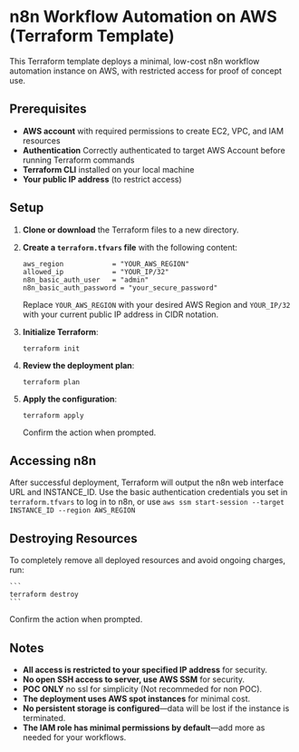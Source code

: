# n8n Workflow Automation on AWS (Terraform Template)

This Terraform template deploys a minimal, low-cost n8n workflow automation instance on AWS, with restricted access for proof of concept use.

## Prerequisites

- **AWS account** with required permissions to create EC2, VPC, and IAM resources
- **Authentication** Correctly authenticated to target AWS Account before running Terraform commands
- **Terraform CLI** installed on your local machine
- **Your public IP address** (to restrict access)

## Setup

1. **Clone or download** the Terraform files to a new directory.
2. **Create a `terraform.tfvars` file** with the following content:

   ```
   aws_region            = "YOUR_AWS_REGION"
   allowed_ip            = "YOUR_IP/32"
   n8n_basic_auth_user   = "admin"
   n8n_basic_auth_password = "your_secure_password"
   ```

   Replace `YOUR_AWS_REGION` with your desired AWS Region and `YOUR_IP/32` with your current public IP address in CIDR notation.

3. **Initialize Terraform**:

   ```
   terraform init
   ```

4. **Review the deployment plan**:

   ```
   terraform plan
   ```

5. **Apply the configuration**:

   ```
   terraform apply
   ```

   Confirm the action when prompted.

## Accessing n8n

After successful deployment, Terraform will output the n8n web interface URL and INSTANCE_ID. Use the basic authentication credentials you set in `terraform.tfvars` to log in to n8n, or use `aws ssm start-session --target INSTANCE_ID --region AWS_REGION`

## Destroying Resources

To completely remove all deployed resources and avoid ongoing charges, run:

    ```
    terraform destroy
    ```

Confirm the action when prompted.

## Notes

- **All access is restricted to your specified IP address** for security.
- **No open SSH access to server, use AWS SSM** for security.
- **POC ONLY** no ssl for simplicity (Not recommeded for non POC).
- **The deployment uses AWS spot instances** for minimal cost.
- **No persistent storage is configured**—data will be lost if the instance is terminated.
- **The IAM role has minimal permissions by default**—add more as needed for your workflows.

